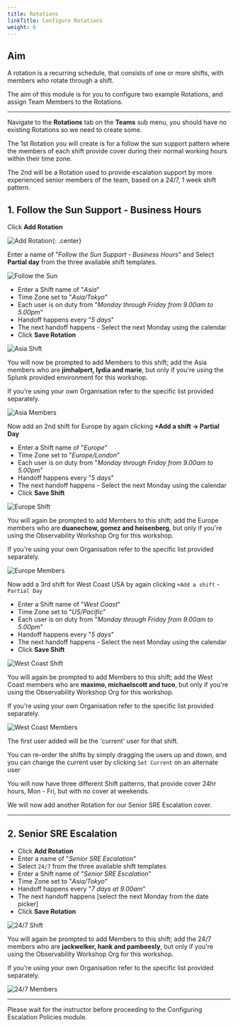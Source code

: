```yaml
---
title: Rotations
linkTitle: Configure Rotations
weight: 6
---
```


## Aim

A rotation is a recurring schedule, that consists of one or more shifts, with members who rotate through a shift.

The aim of this module is for you to configure two example Rotations, and assign Team Members to the Rotations.

---

Navigate to the **Rotations** tab on the **Teams** sub menu, you should have no existing Rotations so we need to create some.

The 1st Rotation you will create is for a follow the sun support pattern where the members of each shift provide cover during their normal working hours within their time zone.

The 2nd will be a Rotation used to provide escalation support by more experienced senior members of the team, based on a 24/7, 1 week shift pattern.

## 1. Follow the Sun Support - Business Hours

Click **Add Rotation**

![Add Rotation](..//images/oncall/add-rotation.png){: .center}

Enter a name of "*Follow the Sun Support - Business Hours*" and Select **Partial day** from the three available shift templates.

![Follow the Sun](..//images/oncall/follow-the-sun.png)

* Enter a Shift name of "*Asia*"
* Time Zone set to "*Asia/Tokyo*"
* Each user is on duty from "*Monday through Friday from 9.00am to 5.00pm*"
* Handoff happens every "*5 days*"
* The next handoff happens - Select the next Monday using the calendar
* Click **Save Rotation**

![Asia Shift](..//images/oncall/asia-shift.png)

You will now be prompted to add Members to this shift; add the Asia members who are **jimhalpert, lydia and marie**, but only if you're using the Splunk provided environment for this workshop.

If you're using your own Organisation refer to the specific list provided separately.

![Asia Members](..//images/oncall/asia-members.png)

Now add an 2nd shift for Europe by again clicking **+Add a shift → Partial Day**

* Enter a Shift name of "*Europe*"
* Time Zone set to "*Europe/London*"
* Each user is on duty from "*Monday through Friday from 9.00am to 5.00pm*"
* Handoff happens every "*5 days*"
* The next handoff happens - Select the next Monday using the calendar
* Click **Save Shift**

![Europe Shift](..//images/oncall/europe-shift.png)

You will again be prompted to add Members to this shift; add the Europe members who are **duanechow, gomez and heisenberg**, but only if you're using the Observability Workshop Org for this workshop.

If you're using your own Organisation refer to the specific list provided separately.

![Europe Members](..//images/oncall/europe-members.png)

Now add a 3rd shift for West Coast USA by again clicking `+Add a shift` - `Partial Day`

* Enter a Shift name of "*West Coast*"
* Time Zone set to "*US/Pacific*"
* Each user is on duty from "*Monday through Friday from 9.00am to 5.00pm*"
* Handoff happens every "*5 days*"
* The next handoff happens - Select the next Monday using the calendar
* Click **Save Shift**

![West Coast Shift](..//images/oncall/west-coast-shift.png)

You will again be prompted to add Members to this shift; add the West Coast members who are **maximo, michaelscott and tuco**, but only if you're using the Observability Workshop Org for this workshop.

If you're using your own Organisation refer to the specific list provided separately.

![West Coast Members](..//images/oncall/west-coast-members.png)

The first user added will be the 'current' user for that shift.

You can re-order the shifts by simply dragging the users up and down, and you can change the current user by clicking `Set Current` on an alternate user

You will now have three different Shift patterns, that provide cover 24hr hours, Mon - Fri, but with no cover at weekends.

We will now add another Rotation for our Senior SRE Escalation cover.

---

## 2. Senior SRE Escalation

* Click **Add Rotation**
* Enter a name of "*Senior SRE Escalation*"
* Select `24/7` from the three available shift templates
* Enter a Shift name of "*Senior SRE Escalation*"
* Time Zone set to "*Asia/Tokyo*"
* Handoff happens every "*7 days at 9.00am*"
* The next handoff happens [select the next Monday from the date picker]
* Click **Save Rotation**

![24/7 Shift](..//images/oncall/24-7-shift.png)

You will again be prompted to add Members to this shift; add the 24/7 members who are **jackwelker, hank and pambeesly**, but only if you're using the Observability Workshop Org for this workshop.

If you're using your own Organisation refer to the specific list provided separately.

![24/7 Members](..//images/oncall/24-7-members.png)

---

Please wait for the instructor before proceeding to the Configuring Escalation Policies module.
